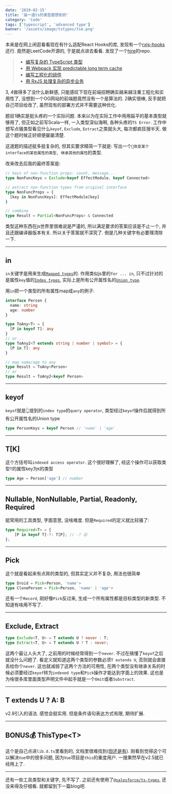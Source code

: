 ```yaml
---
date: '2019-02-15'
title: '由一道ts的类型题想到的'
category: 'Code'
tags: ['typescript', 'advanced type']
banner: '/assets/image/tstypes/tse.png'
---
```


本来是在网上闲逛看看现在有什么适配React Hooks的库, 发现有一个[rxjs-hooks](https://github.com/LeetCode-OpenSource/rxjs-hooks)还行. 竟然是LeetCode开源的, 于是就点进去看看. 发现了一个[hire](https://github.com/LeetCode-OpenSource/hire)的repo.


> - [编写复杂的 TypeScript 类型](https://github.com/LeetCode-OpenSource/hire/blob/master/typescript_zh.md)
> - [用 Webpack 实现 predictable long term cache](https://github.com/LeetCode-OpenSource/hire/blob/master/webpack_zh.md)
> - [编写工程化的组件](https://github.com/LeetCode-OpenSource/hire/blob/master/engineering_zh.md)
>- [用 RxJS 处理复杂的异步业务](https://github.com/LeetCode-OpenSource/hire/blob/master/rxjs_zh.md)

3, 4做得多了没什么新鲜感, 只能感叹下现在前端招聘确实越来越注重工程化和实用性了, 没想到一个OG网站的前端题竟然没有一个是算法的. 2确实很棒, 反手就把自己项目给改了, 虽然现有的部署方式并不需要这种优化.

题目1确实是挺头疼的一个实际问题. 本来以为在实际工作中用用扁平的基本类型就够用了, 但正如之前写Scala一样, 一入类型深似海啊, 各种头疼的`TS Error`. 工作中想写点骚类型看见什么`keyof`, `Exclude`, `Extract`之类就头大, 每次都疯狂搜半天. 做这个题时候正好顺便屡屡清楚.

这道题的描述挺多挺复杂的, 但其实要求精简一下就是:
写出一个`改变某个interface的某些属性的类型, 继承其他的属性`的类型.

改来改去后我的最终答案是:

```typescript
// keys of non-function props: count, message...
type NonFuncKeys = Exclude<keyof EffectModule, keyof Connected>

// extract non-function types from original interface
type NonFuncProps = {
  [key in NonFuncKeys]: EffectModule[key]
}

// combine
type Result = Partial<NonFuncProps> & Connected
```

类型这种东西在js世界里很难说是严谨的, 所以满足要求的答案应该是不止一个, 并且还跟编译器版本有关. 所以关于答案就不深究了. 倒是几种关键字有必要理清除一下.

---

## in

`in`关键字是用来生成[`Mapped types`](https://www.typescriptlang.org/docs/handbook/advanced-types.html#mapped-types)的. 作用类似js里的`for ... in`, 只不过针对的是属性`key`值的[`Index types`](https://www.typescriptlang.org/docs/handbook/advanced-types.html#index-types), 实际上是所有公开属性名的[`Union type`](https://www.typescriptlang.org/docs/handbook/advanced-types.html#union-types).

用`in`把一个类型的所有属性map成`any`的例子:

```typescript
interface Person {
  name: string
  age: number
}

type ToAny<T> = {
  [P in keyof T]: any
}
// or...
type ToAny2<T extends string | number | symbol> = {
  [P in T]: any
}

// map name/age to any
type Result = ToAny<Person>
// or
type Result = ToAny2<keyof Person>
```

---

## keyof

`keyof`就是👆提到的`index type`的`query operator`, 类型经过`keyof`操作后就得到所有公开属性名的Union type

```typescript
type PersonKeys = keyof Person // 'name' | 'age'
```

---

## T[K]
这个方括号叫`indexed access operator`. 这个很好理解了, 经这个操作可以获取类型`T`的属性key为`K`的类型

```typescript
type Age = Person['age'] // number
```

---

## Nullable, NonNullable, Partial, Readonly, Required

挺常用的工具类型, 字面意思, 没啥难度. 但是`Required`的定义就比较骚了:

```ts
type Required<T> = {
    [P in keyof T]-?: T[P]; // -? 😲
};
```

---

## Pick

这个就是看起来有点屌的类型的, 但其实定义并不复杂, 用法也很简单
```ts
type Droid = Pick<Person, 'name'>
type ClonePerson = Pick<Person, 'name' | 'age'>
```
还有一个`Record`, 刚好像`Pick`反过来, 生成一个所有属性都是目标类型的新类型. 不知道有啥用不写了.

---

## Exclude, Extract

```ts
type Exclude<T, U> = T extends U ? never : T;
type Extract<T, U> = T extends U ? T : never;
```

这两个最让人头大了, 之前用的时候经常得到一个`never`. 不过在搞懂了`keyof`之后就没什么问题了. 看定义就知道这两个类型的参数必须`T extends U`, 否则就会直接丢给你个`never`. 这也就减弱了这两个方法的可用性, 在两个类型没有继承关系的时候必须要经过`keyof`转为`indexed type`和`Pick`操作才能达到字面上的效果. 这也是为啥很多库里面类型声明文件中起手就是一个`Omit`或者`Substract`.

---

## T extends U ? A: B
v2.8引入的语法. 感觉会挺实用. 但是条件语句表达方式有限, 期待扩展.

---

## BONUS💰 ThisType\<T>
这个是自己点进`lib.d.ts`里看到的, 文档里很难找到([但还是有](https://www.typescriptlang.org/docs/handbook/utility-types.html#thistypet)). 刚看到觉得这个可以解决`Vue`中的很多问题, 因为`Vue`项目是`this`的重度用户. 一搜果然早在v2.5就已经用上了.

---

还有一些工具类型和关键字, 先不写了. 之前还有使用了[`@salesforce/ts-types`](https://forcedotcom.github.io/sfdx-dev-packages/ts-types/), 还没来得及仔细看. 就都留到下一篇blog吧.